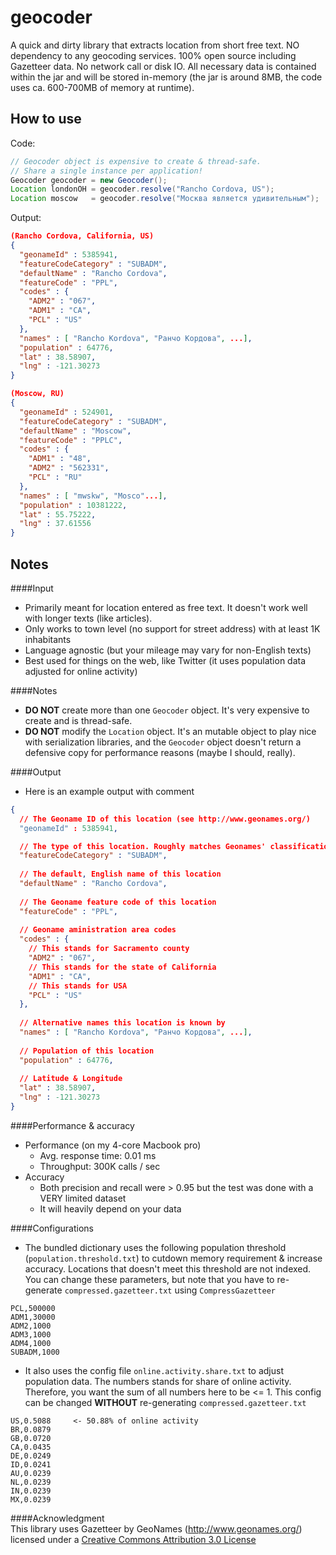geocoder
==============

A quick and dirty library that extracts location from short free text. NO dependency to any geocoding services. 100% open source including Gazetteer data. No network call or disk IO. All necessary data is contained within the jar and will be stored in-memory (the jar is around 8MB, the code uses ca. 600-700MB of memory at runtime). 

How to use
----
Code:
```java
// Geocoder object is expensive to create & thread-safe.
// Share a single instance per application!
Geocoder geocoder = new Geocoder();
Location londonOH = geocoder.resolve("Rancho Cordova, US");
Location moscow   = geocoder.resolve("Москва является удивительным");
```
Output:
```json
(Rancho Cordova, California, US)
{
  "geonameId" : 5385941,
  "featureCodeCategory" : "SUBADM",
  "defaultName" : "Rancho Cordova",
  "featureCode" : "PPL",
  "codes" : {
    "ADM2" : "067",
    "ADM1" : "CA",
    "PCL" : "US"
  },
  "names" : [ "Rancho Kordova", "Ранчо Кордова", ...],
  "population" : 64776,
  "lat" : 38.58907,
  "lng" : -121.30273
}

(Moscow, RU)
{
  "geonameId" : 524901,
  "featureCodeCategory" : "SUBADM",
  "defaultName" : "Moscow",
  "featureCode" : "PPLC",
  "codes" : {
    "ADM1" : "48",
    "ADM2" : "562331",
    "PCL" : "RU"
  },
  "names" : [ "mwskw", "Mosco"...],
  "population" : 10381222,
  "lat" : 55.75222,
  "lng" : 37.61556
}
```

Notes
----
####Input
 - Primarily meant for location entered as free text. It doesn't work well with longer texts (like articles).
 - Only works to town level (no support for street address) with at least 1K inhabitants
 - Language agnostic (but your mileage may vary for non-English texts)
 - Best used for things on the web, like Twitter (it uses population data adjusted for online activity)

####Notes
 - **DO NOT** create more than one `Geocoder` object. It's very expensive to create and is thread-safe.
 - **DO NOT** modify the `Location` object. It's an mutable object to play nice with serialization libraries, and the `Geocoder` object doesn't return a defensive copy for performance reasons (maybe I should, really).

####Output
 - Here is an example output with comment
```json
{
  // The Geoname ID of this location (see http://www.geonames.org/)
  "geonameId" : 5385941,

  // The type of this location. Roughly matches Geonames' classification
  "featureCodeCategory" : "SUBADM",
  
  // The default, English name of this location
  "defaultName" : "Rancho Cordova",
  
  // The Geoname feature code of this location
  "featureCode" : "PPL",
  
  // Geoname aministration area codes
  "codes" : {
    // This stands for Sacramento county
    "ADM2" : "067",
    // This stands for the state of California
    "ADM1" : "CA",
    // This stands for USA
    "PCL" : "US"
  },
  
  // Alternative names this location is known by
  "names" : [ "Rancho Kordova", "Ранчо Кордова", ...],
  
  // Population of this location
  "population" : 64776,
  
  // Latitude & Longitude
  "lat" : 38.58907,
  "lng" : -121.30273
}
```

####Performance & accuracy
 - Performance (on my 4-core Macbook pro)
   - Avg. response time: 0.01 ms
   - Throughput: 300K calls / sec
 - Accuracy
   - Both precision and recall were > 0.95 but the test was done with a VERY limited dataset
   - It will heavily depend on your data  

####Configurations
 - The bundled dictionary uses the following population threshold (`population.threshold.txt`) to cutdown memory requirement & increase accuracy. Locations that doesn't meet this threshold are not indexed. You can change these parameters, but note that you have to re-generate `compressed.gazetteer.txt` using `CompressGazetteer`
```
PCL,500000
ADM1,30000
ADM2,1000
ADM3,1000
ADM4,1000
SUBADM,1000
```
 - It also uses the config file `online.activity.share.txt` to adjust population data. The numbers stands for share of online activity. Therefore, you want the sum of all numbers here to be <= 1. This config can be changed **WITHOUT** re-generating `compressed.gazetteer.txt`
```
US,0.5088     <- 50.88% of online activity
BR,0.0879
GB,0.0720
CA,0.0435
DE,0.0249
ID,0.0241
AU,0.0239
NL,0.0239
IN,0.0239
MX,0.0239
```

####Acknowledgment  
This library uses Gazetteer by GeoNames (http://www.geonames.org/) licensed under a [Creative Commons Attribution 3.0 License][3]

[3]: http://creativecommons.org/licenses/by/3.0/
